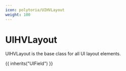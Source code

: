 ```yaml
---
icon: polytoria/UIHVLayout
weight: 100
---
```


# UIHVLayout

UIHVLayout is the base class for all UI layout elements.

{{ inherits("UIField") }}

